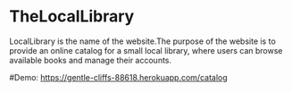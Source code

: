 # TheLocalLibrary
LocalLibrary is the name of the website.The purpose of the website is to provide an online catalog for a small local library, where users can browse available books and manage their accounts.

#Demo: https://gentle-cliffs-88618.herokuapp.com/catalog
